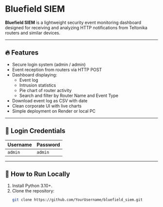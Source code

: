 # Bluefield SIEM

**Bluefield SIEM** is a lightweight security event monitoring dashboard designed for receiving and analyzing HTTP notifications from Teltonika routers and similar devices.

---

## 🔥 Features

- Secure login system (admin / admin)
- Event reception from routers via HTTP POST
- Dashboard displaying:
  - Event log
  - Intrusion statistics
  - Pie chart of router activity
  - Search and filter by Router Name and Event Type
- Download event log as CSV with date
- Clean corporate UI with live charts
- Simple deployment on Render or local PC

---

## 🎯 Login Credentials

| Username | Password |
|:--------|:---------|
| `admin` | `admin` |

---

## 🚀 How to Run Locally

1. Install Python 3.10+.
2. Clone the repository:
   ```bash
   git clone https://github.com/YourUsername/bluefield_siem.git
